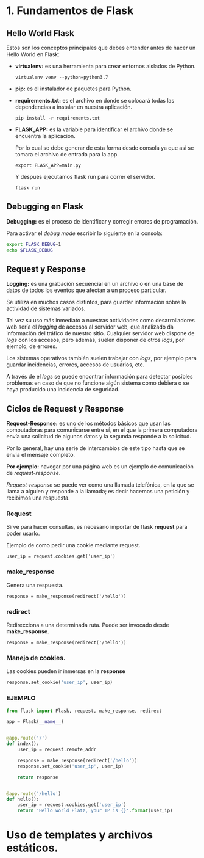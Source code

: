 # 1. Fundamentos de Flask

## Hello World Flask

Estos son los conceptos principales que debes entender antes de hacer un Hello World en Flask:

- **virtualenv:** es una herramienta para crear entornos aislados de Python.

  ```
  virtualenv venv --python=python3.7
  ```

- **pip:** es el instalador de paquetes para Python.

- **requirements.txt:** es el archivo en donde se colocará todas las dependencias a instalar en nuestra aplicación.

  ```
  pip install -r requirements.txt 
  ```

- **FLASK_APP:** es la variable para identificar el archivo donde se encuentra la aplicación.

  Por lo cual se debe generar de esta forma desde consola ya que asi se tomara el archivo de entrada para la app.

  ```
  export FLASK_APP=main.py
  ```

  Y después ejecutamos flask run para correr el servidor.

  ```
  flask run
  ```

## Debugging en Flask

**Debugging:** es el proceso de identificar y corregir errores de programación.

Para activar el *debug mode* escribir lo siguiente en la consola:

```bash
export FLASK_DEBUG=1
echo $FLASK_DEBUG
```

## Request y Response

**Logging:** es una grabación secuencial en un archivo o en una base de datos de todos los eventos que afectan a un proceso particular.

Se utiliza en muchos casos distintos, para guardar información sobre la actividad de sistemas variados.

Tal vez su uso más inmediato a nuestras actividades como desarrolladores web sería el *logging* de accesos al servidor web, que analizado da información del tráfico de nuestro sitio. Cualquier servidor web dispone de *logs* con los accesos, pero además, suelen disponer de otros *logs*, por ejemplo, de errores.

Los sistemas operativos también suelen trabajar con *logs*, por ejemplo para guardar incidencias, errores, accesos de usuarios, etc.

A través de el *logs* se puede encontrar información para detectar posibles problemas en caso de que no funcione algún sistema como debiera o se haya producido una incidencia de seguridad.

## Ciclos de Request y Response

**Request-Response:** es uno de los métodos básicos que usan las computadoras para comunicarse entre sí, en el que la primera computadora envía una solicitud de algunos datos y la segunda responde a la solicitud.

Por lo general, hay una serie de intercambios de este tipo hasta que se envía el mensaje completo.

**Por ejemplo:** navegar por una página web es un ejemplo de comunicación de *request-response*.

*Request-response* se puede ver como una llamada telefónica, en la que se llama a alguien y responde a la llamada; es decir hacemos una petición y recibimos una respuesta.

### Request

Sirve para hacer consultas, es necesario importar de flask **request** para poder usarlo. 

Ejemplo de como pedir una cookie mediante request.

```
user_ip = request.cookies.get('user_ip')
```

### make_response

Genera una respuesta.

```
response = make_response(redirect('/hello'))
```

### redirect

Redirecciona a una determinada ruta. Puede ser invocado desde **make_response**.

```
response = make_response(redirect('/hello'))
```

### Manejo de cookies.

Las cookies pueden ir inmersas en la **response** 

```python
response.set_cookie('user_ip', user_ip)
```

### EJEMPLO

```python
from flask import Flask, request, make_response, redirect

app = Flask(__name__)


@app.route('/')
def index():
    user_ip = request.remote_addr

    response = make_response(redirect('/hello'))
    response.set_cookie('user_ip', user_ip)

    return response


@app.route('/hello')
def hello():
    user_ip = request.cookies.get('user_ip')
    return 'Hello world Platz, your IP is {}'.format(user_ip)
```

# Uso de templates y archivos estáticos.

